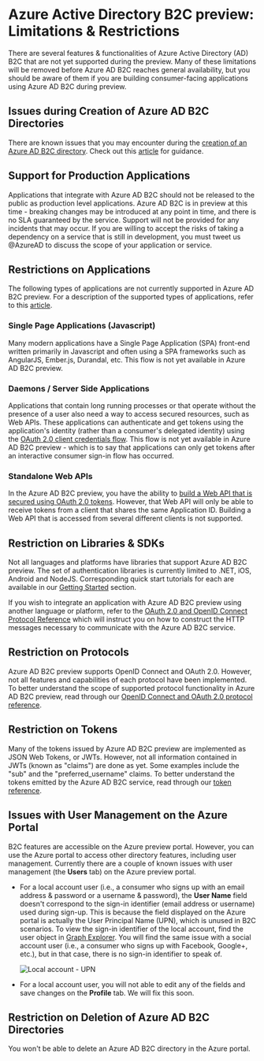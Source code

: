 <properties
	pageTitle="Azure Active Directory B2C preview: Limitations & restrictions | Microsoft Azure"
	description="A list of limitations & restrictions with Azure Active Directory B2C"
	services="active-directory-b2c"
	documentationCenter=""
	authors="swkrish"
	manager="msmbaldwin"
	editor="curtand"/>

<tags
	ms.service="active-directory-b2c"
	ms.workload="identity"
	ms.tgt_pltfrm="na"
	ms.devlang="na"
	ms.topic="article"
	ms.date="09/15/2015"
	ms.author="swkrish"/>

# Azure Active Directory B2C preview: Limitations & Restrictions

There are several features & functionalities of Azure Active Directory (AD) B2C that are not yet supported during the preview. Many of these limitations will be removed before Azure AD B2C reaches general availability, but you should be aware of them if you are building consumer-facing applications using Azure AD B2C during preview.

## Issues during Creation of Azure AD B2C Directories

There are known issues that you may encounter during the [creation of an Azure AD B2C directory](active-directory-b2c-get-started). Check out this [article](active-directory-b2c-support-create-directory.md) for guidance.

## Support for Production Applications

Applications that integrate with Azure AD B2C should not be released to the public as production level applications. Azure AD B2C is in preview at this time - breaking changes may be introduced at any point in time, and there is no SLA guaranteed by the service. Support will not be provided for any incidents that may occur. If you are willing to accept the risks of taking a dependency on a service that is still in development, you must tweet us @AzureAD to discuss the scope of your application or service.

## Restrictions on Applications

The following types of applications are not currently supported in Azure AD B2C preview. For a description of the supported types of applications, refer to this [article](active-directory-b2c-apps).

### Single Page Applications (Javascript)

Many modern applications have a Single Page Application (SPA) front-end written primarily in Javascript and often using a SPA frameworks such as AngularJS, Ember.js, Durandal, etc. This flow is not yet available in Azure AD B2C preview.

### Daemons / Server Side Applications

Applications that contain long running processes or that operate without the presence of a user also need a way to access secured resources, such as Web APIs. These applications can authenticate and get tokens using the application's identity (rather than a consumer's delegated identity) using the [OAuth 2.0 client credentials flow](active-directory-b2c-protocols.md#oauth2-client-credentials-grant-flow). This flow is not yet available in Azure AD B2C preview - which is to say that applications can only get tokens after an interactive consumer sign-in flow has occurred.

### Standalone Web APIs

In the Azure AD B2C preview, you have the ability to [build a Web API that is secured using OAuth 2.0 tokens](active-directory-b2c-apps.md#web-apis). However, that Web API will only be able to receive tokens from a client that shares the same Application ID. Building a Web API that is accessed from several different clients is not supported.

## Restriction on Libraries & SDKs

Not all languages and platforms have libraries that support Azure AD B2C preview. The set of authentication libraries is currently limited to .NET, iOS, Android and NodeJS. Corresponding quick start tutorials for each are available in our [Getting Started](active-directory-b2c-overview.md#getting-started) section.

If you wish to integrate an application with Azure AD B2C preview using another language or platform, refer to the [OAuth 2.0 and OpenID Connect Protocol Reference](active-directory-b2c-protocols.md) which will instruct you on how to construct the HTTP messages necessary to communicate with the Azure AD B2C service.

## Restriction on Protocols

Azure AD B2C preview supports OpenID Connect and OAuth 2.0. However, not all features and capabilities of each protocol have been implemented. To better understand the scope of supported protocol functionality in Azure AD B2C preview, read through our [OpenID Connect and OAuth 2.0 protocol reference](active-directory-b2c-protocols.md).

## Restriction on Tokens

Many of the tokens issued by Azure AD B2C preview are implemented as JSON Web Tokens, or JWTs. However, not all information contained in JWTs (known as "claims") are done as yet. Some examples include the "sub" and the  "preferred_username" claims. To better understand the tokens emitted by the Azure AD B2C service, read through our [token reference](active-directory-b2c-tokens.md).

## Issues with User Management on the Azure Portal

B2C features are accessible on the Azure preview portal. However, you can use the Azure portal to access other directory features, including user management. Currently there are a couple of known issues with user management (the **Users** tab) on the Azure preview portal.

- For a local account user (i.e., a consumer who signs up with an email address & password or a username & password), the **User Name** field doesn't correspond to the sign-in identifier (email address or username) used during sign-up. This is because the field displayed on the Azure portal is actually the User Principal Name (UPN), which is unused in B2C scenarios. To view the sign-in identifier of the local account, find the user object in [Graph Explorer](https://graphexplorer.cloudapp.net/). You will find the same issue with a social account user (i.e., a consumer who signs up with Facebook, Google+, etc.), but in that case, there is no sign-in identifier to speak of.

    ![Local account - UPN](./media/active-directory-b2c-limitations/limitations-user-mgmt.png)

- For a local account user, you will not able to edit any of the fields and save changes on the **Profile** tab. We will fix this soon.

## Restriction on Deletion of Azure AD B2C Directories

You won't be able to delete an Azure AD B2C directory in the Azure portal.

